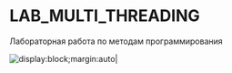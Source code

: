 # LAB_MULTI_THREADING
Лабораторная работа по методам программирования

![display:block;margin:auto|](https://github.com/seno76/LAB_MULTI_THREADING/blob/main/Comarov.gif)
